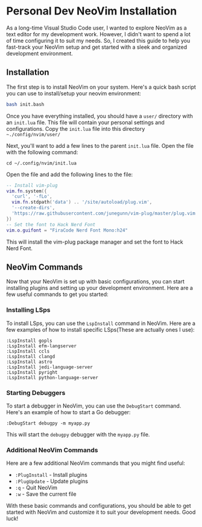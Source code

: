# Personal Dev NeoVim Installation

As a long-time Visual Studio Code user, I wanted to explore NeoVim as a text editor for my development work. However, I didn't want to spend a lot of time configuring it to suit my needs. So, I created this guide to help you fast-track your NeoVim setup and get started with a sleek and organized development environment.

## Installation

The first step is to install NeoVim on your system. Here's a quick bash script you can use to install/setup your neovim environment:

```bash
bash init.bash
```

Once you have everything installed, you should have a `user/` directory with an `init.lua` file. This file will contain your personal settings and configurations. Copy the `init.lua` file into this directory ```~./config/nvim/user/```

Next, you'll want to add a few lines to the parent `init.lua` file. Open the file with the following command:

```
cd ~/.config/nvim/init.lua
```

Open the file and add the following lines to the file:

```lua
-- Install vim-plug
vim.fn.system({
  'curl', '-fLo',
  vim.fn.stdpath('data') .. '/site/autoload/plug.vim',
  '--create-dirs',
  'https://raw.githubusercontent.com/junegunn/vim-plug/master/plug.vim'
})
-- Set the font to Hack Nerd Font
vim.o.guifont = "FiraCode Nerd Font Mono:h24"
```

This will install the vim-plug package manager and set the font to Hack Nerd Font.

## NeoVim Commands

Now that your NeoVim is set up with basic configurations, you can start installing plugins and setting up your development environment. Here are a few useful commands to get you started:

### Installing LSps

To install LSps, you can use the `LspInstall` command in NeoVim. Here are a few examples of how to install specific LSps(These are actually ones I use):

```vim
:LspInstall gopls
:LspInstall efm-langserver
:LspInstall ccls
:LspInstall clangd
:LspInstall astro
:LspInstall jedi-language-server
:LspInstall pyright
:LspInstall python-language-server
```

### Starting Debuggers

To start a debugger in NeoVim, you can use the `DebugStart` command. Here's an example of how to start a Go debugger:

```vim
:DebugStart debugpy -m myapp.py
```

This will start the `debugpy` debugger with the `myapp.py` file.

### Additional NeoVim Commands

Here are a few additional NeoVim commands that you might find useful:

- `:PlugInstall` - Install plugins
- `:PlugUpdate` - Update plugins
- `:q` - Quit NeoVim
- `:w` - Save the current file

With these basic commands and configurations, you should be able to get started with NeoVim and customize it to suit your development needs. Good luck!
